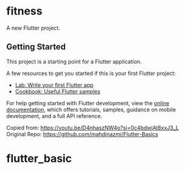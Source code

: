 # fitness

A new Flutter project.

## Getting Started

This project is a starting point for a Flutter application.

A few resources to get you started if this is your first Flutter project:

- [Lab: Write your first Flutter app](https://docs.flutter.dev/get-started/codelab)
- [Cookbook: Useful Flutter samples](https://docs.flutter.dev/cookbook)

For help getting started with Flutter development, view the
[online documentation](https://docs.flutter.dev/), which offers tutorials,
samples, guidance on mobile development, and a full API reference.

Copied from: https://youtu.be/D4nhaszNW4o?si=0c4bdwjAt8xxJ3_L
Original Repo: https://github.com/mahdinazmi/Flutter-Basics


# flutter_basic
